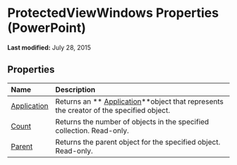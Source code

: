 
# ProtectedViewWindows Properties (PowerPoint)

 **Last modified:** July 28, 2015


## Properties



|**Name**|**Description**|
|:-----|:-----|
| [Application](bfc60b18-c01a-3d09-dff3-e6c8f9ce6be7.md)|Returns an  ** [Application](978c2b99-4271-b953-4283-73b5f3d96f41.md)**object that represents the creator of the specified object.|
| [Count](5a8fffc2-aa13-830c-9734-a58afe6e9f60.md)|Returns the number of objects in the specified collection. Read-only.|
| [Parent](d7155753-6f94-6beb-d553-a75b1734476d.md)|Returns the parent object for the specified object. Read-only.|

